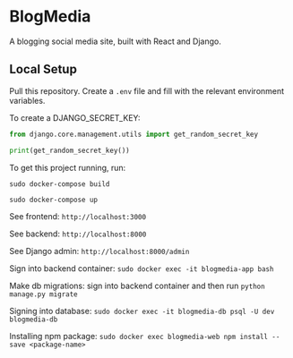 # BlogMedia

A blogging social media site, built with React and Django.

## Local Setup

Pull this repository. Create a `.env` file and fill with the relevant environment variables.

To create a DJANGO_SECRET_KEY:

```python
from django.core.management.utils import get_random_secret_key

print(get_random_secret_key())
```

To get this project running, run:

`sudo docker-compose build`

`sudo docker-compose up`

See frontend: `http://localhost:3000`

See backend: `http://localhost:8000`

See Django admin: `http://localhost:8000/admin`

Sign into backend container: `sudo docker exec -it blogmedia-app bash`

Make db migrations: sign into backend container and then run `python manage.py migrate`

Signing into database: `sudo docker exec -it blogmedia-db psql -U dev blogmedia-db`

Installing npm package: `sudo docker exec blogmedia-web npm install --save <package-name>`
